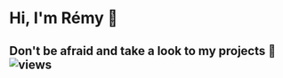 # Hi, I'm Rémy 👋

## Don't be afraid and take a look to my projects 🌟 ![views](https://komarev.com/ghpvc/?username=RemypottierFR&label=PROFILE+VIEWS)

